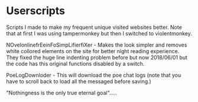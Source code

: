 # Userscripts
Scripts I made to make my frequent unique visited websites better. Note that at first I was using tampermonkey but then I switched to violentmonkey.

NOvelonlinefrEeinFoSimpLifierfiXer - Makes the look simpler and removes white collored elements on the site for better night reading experience. They fixed the huge line indenting problem before but now 2018/06/01 but the code has this original functions disabled by a switch. 

PoeLogDownloder - This will download the poe chat logs (note that you have to scroll back to load all the messaged before saving.)

"Nothingness is the only true eternal goal".....
